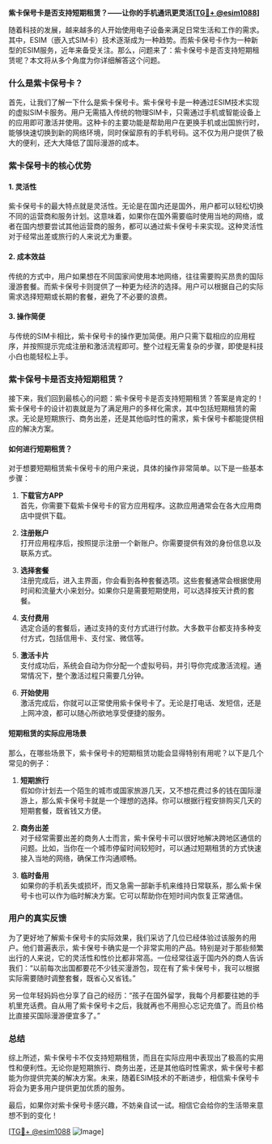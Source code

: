 **紫卡保号卡是否支持短期租赁？——让你的手机通讯更灵活[[TG💪+ @esim1088](https://t.me/s/esim1088)]**

随着科技的发展，越来越多的人开始使用电子设备来满足日常生活和工作的需求。其中，ESIM（嵌入式SIM卡）技术逐渐成为一种趋势。而紫卡保号卡作为一种新型的ESIM服务，近年来备受关注。那么，问题来了：紫卡保号卡是否支持短期租赁呢？本文将从多个角度为你详细解答这个问题。

### 什么是紫卡保号卡？

首先，让我们了解一下什么是紫卡保号卡。紫卡保号卡是一种通过ESIM技术实现的虚拟SIM卡服务。用户无需插入传统的物理SIM卡，只需通过手机或智能设备上的应用即可激活并使用。这种卡的主要功能是帮助用户在更换手机或出国旅行时，能够快速切换到新的网络环境，同时保留原有的手机号码。这不仅为用户提供了极大的便利，还大大降低了国际漫游的成本。

### 紫卡保号卡的核心优势

#### 1. **灵活性**
紫卡保号卡的最大特点就是灵活性。无论是在国内还是国外，用户都可以轻松切换不同的运营商和服务计划。这意味着，如果你在国外需要临时使用当地的网络，或者在国内想要尝试其他运营商的服务，都可以通过紫卡保号卡来实现。这种灵活性对于经常出差或旅行的人来说尤为重要。

#### 2. **成本效益**
传统的方式中，用户如果想在不同国家间使用本地网络，往往需要购买昂贵的国际漫游套餐。而紫卡保号卡则提供了一种更为经济的选择。用户可以根据自己的实际需求选择短期或长期的套餐，避免了不必要的浪费。

#### 3. **操作简便**
与传统的SIM卡相比，紫卡保号卡的操作更加简便。用户只需下载相应的应用程序，并按照提示完成注册和激活流程即可。整个过程无需复杂的步骤，即使是科技小白也能轻松上手。

### 紫卡保号卡是否支持短期租赁？

接下来，我们回到最核心的问题：紫卡保号卡是否支持短期租赁？答案是肯定的！紫卡保号卡的设计初衷就是为了满足用户的多样化需求，其中包括短期租赁的需求。无论是短期旅行、商务出差，还是其他临时性的需求，紫卡保号卡都能提供相应的解决方案。

#### 如何进行短期租赁？

对于想要短期租赁紫卡保号卡的用户来说，具体的操作非常简单。以下是一些基本步骤：

1. **下载官方APP**  
   首先，你需要下载紫卡保号卡的官方应用程序。这款应用通常会在各大应用商店中提供下载。

2. **注册账户**  
   打开应用程序后，按照提示注册一个新账户。你需要提供有效的身份信息以及联系方式。

3. **选择套餐**  
   注册完成后，进入主界面，你会看到各种套餐选项。这些套餐通常会根据使用时间和流量大小来划分。如果你只是需要短期使用，可以选择按天计费的套餐。

4. **支付费用**  
   选定合适的套餐后，通过支持的支付方式进行付款。大多数平台都支持多种支付方式，包括信用卡、支付宝、微信等。

5. **激活卡片**  
   支付成功后，系统会自动为你分配一个虚拟号码，并引导你完成激活流程。通常情况下，整个激活过程只需要几分钟。

6. **开始使用**  
   激活完成后，你就可以正常使用紫卡保号卡了。无论是打电话、发短信，还是上网冲浪，都可以随心所欲地享受便捷的服务。

#### 短期租赁的实际应用场景

那么，在哪些场景下，紫卡保号卡的短期租赁功能会显得特别有用呢？以下是几个常见的例子：

1. **短期旅行**  
   假如你计划去一个陌生的城市或国家旅游几天，又不想花费过多的钱在国际漫游上，那么紫卡保号卡就是一个理想的选择。你可以根据行程安排购买几天的短期套餐，既省钱又方便。

2. **商务出差**  
   对于经常需要出差的商务人士而言，紫卡保号卡可以很好地解决跨地区通信的问题。比如，当你在一个城市停留时间较短时，可以通过短期租赁的方式快速接入当地的网络，确保工作沟通顺畅。

3. **临时备用**  
   如果你的手机丢失或损坏，而又急需一部新手机来维持日常联系，那么紫卡保号卡也可以作为临时解决方案。它可以帮助你在短时间内恢复正常通信。

### 用户的真实反馈

为了更好地了解紫卡保号卡的实际效果，我们采访了几位已经体验过该服务的用户。他们普遍表示，紫卡保号卡确实是一个非常实用的产品。特别是对于那些频繁出行的人来说，它的灵活性和性价比都非常高。一位经常往返于国内外的商人告诉我们：“以前每次出国都要花不少钱买漫游包，现在有了紫卡保号卡，我可以根据实际需要随时调整套餐，既省心又省钱。”

另一位年轻妈妈也分享了自己的经历：“孩子在国外留学，我每个月都要往她的手机里充话费。自从用了紫卡保号卡之后，我就再也不用担心忘记充值了。而且价格比直接买国际漫游便宜多了。”

### 总结

综上所述，紫卡保号卡不仅支持短期租赁，而且在实际应用中表现出了极高的实用性和便利性。无论你是短期旅行、商务出差，还是其他临时性需求，紫卡保号卡都能为你提供完美的解决方案。未来，随着ESIM技术的不断进步，相信紫卡保号卡将会为更多用户提供更加优质的服务。

最后，如果你对紫卡保号卡感兴趣，不妨亲自试一试。相信它会给你的生活带来意想不到的变化！

[[TG💪+ @esim1088](https://t.me/s/esim1088) ![Image](https://i.postimg.cc/4NQfJmqS/Snipaste-2025-05-13-00-14-12.png)]